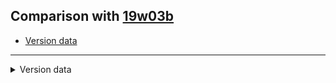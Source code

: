 ## Comparison with [19w03b](https://github.com/PixiGeko/Minecraft-generated-data/tree/19w03b)

- [Version data](#version-data)

<hr/>
<details><summary>Version data</summary>
<table><tr><th></th><th align="left">19w03b</th><th>19w03c</th></tr><tr><td>World version</td><td><code>1923</code></td><td><code>1924</code></td></tr><tr><td>Protocol version</td><td><code>454</code></td><td><code>455</code></td></tr></table>
</details>